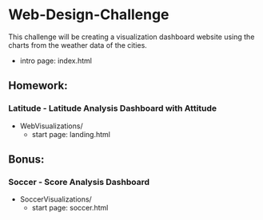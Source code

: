 # Web-Design-Challenge

This challenge will be creating a visualization dashboard website using the charts from the weather data of the cities.

* intro page: index.html

## Homework: 
### Latitude - Latitude Analysis Dashboard with Attitude

* WebVisualizations/
    - start page: landing.html


## Bonus: 
### Soccer - Score Analysis Dashboard

* SoccerVisualizations/
    - start page: soccer.html
